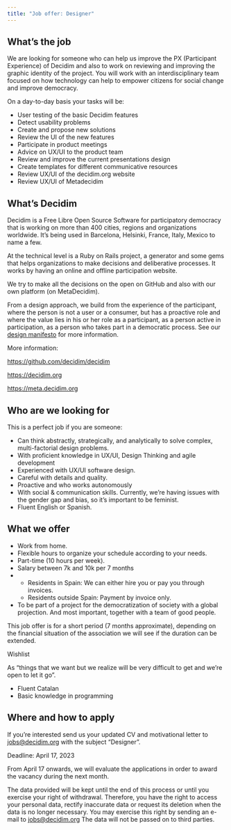 ```yaml
---
title: "Job offer: Designer"
---
```

## What’s the job

We are looking for someone who can help us improve the PX (Participant Experience) of Decidim and also to work on reviewing and improving the graphic identity of the project. You will work with an interdisciplinary team focused on how technology can help to empower citizens for social change and improve democracy.

On a day-to-day basis your tasks will be:

* User testing of the basic Decidim features
* Detect usability problems
* Create and propose new solutions
* Review the UI of the new features 
* Participate in product meetings 
* Advice on UX/UI to the product team
* Review and improve the current presentations design
* Create templates for different communicative resources
* Review UX/UI of the decidim.org website
* Review UX/UI of Metadecidim

## What’s Decidim

Decidim is a Free Libre Open Source Software for participatory democracy that is working on more than 400 cities, regions and organizations worldwide. It’s being used in Barcelona, Helsinki, France, Italy, Mexico to name a few.

At the technical level is a Ruby on Rails project, a generator and some gems that helps organizations to make decisions and deliberative processes. It works by having an online and offline participation website.

We try to make all the decisions on the open on GitHub and also with our own platform (on MetaDecidim).

From a design approach, we build from the experience of the participant, where the person is not a user or a consumer, but has a proactive role and where the value lies in his or her role as a participant, as a person active in participation, as a person who takes part in a democratic process. See our [design manifesto](https://meta.decidim.org/processes/RedesignDecidim/f/1662/posts/235) for more information.

More information:

<https://github.com/decidim/decidim>

<https://decidim.org>

<https://meta.decidim.org>

## Who are we looking for

This is a perfect job if you are someone:

* Can think abstractly, strategically, and analytically to solve complex, multi-factorial design problems.
* With proficient knowledge in UX/UI, Design Thinking and agile development
* Experienced with UX/UI software design.
* Careful with details and quality.
* Proactive and who works autonomously
* With social & communication skills. Currently, we’re having issues with the gender gap and bias, so it’s important to be feminist.
* Fluent English or Spanish.

## What we offer

* Work from home.
* Flexible hours to organize your schedule according to your needs.
* Part-time (10 hours per week).
* Salary between 7k and 10k per 7 months
* * Residents in Spain: We can either hire you or pay you through invoices.
  * Residents outside Spain: Payment by invoice only.
* To be part of a project for the democratization of society with a global projection. And most important, together with a team of good people.

This job offer is for a short period (7 months approximate), depending on the financial situation of the association we will see if the duration can be extended.

Wishlist

As “things that we want but we realize will be very difficult to get and we’re open to let it go”.

* Fluent Catalan
* Basic knowledge in programming 

## Where and how to apply

If you’re interested send us your updated CV and motivational letter to jobs@decidim.org with the subject “Designer”. 

Deadline: April 17, 2023

From April 17 onwards, we will evaluate the applications in order to award the vacancy during the next month.

The data provided will be kept until the end of this process or until you exercise your right of withdrawal. Therefore, you have the right to access your personal data, rectify inaccurate data or request its deletion when the data is no longer necessary. You may exercise this right by sending an e-mail to jobs@decidim.org The data will not be passed on to third parties.
